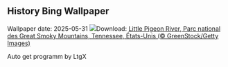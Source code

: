 ## History Bing Wallpaper
Wallpaper date: 2025-05-31
![](https://www.bing.com/th?id=OHR.LittlePigeonRiver_FR-CA3848084356_UHD.jpg&w=1000)Download: [Little Pigeon River, Parc national des Great Smoky Mountains, Tennessee, États-Unis (© GreenStock/Getty Images)](https://www.bing.com/th?id=OHR.LittlePigeonRiver_FR-CA3848084356_UHD.jpg)

Auto get programm by LtgX
